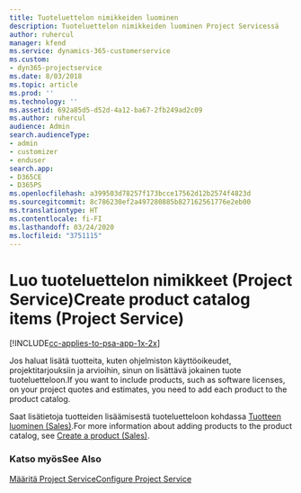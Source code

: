 ```yaml
---
title: Tuoteluettelon nimikkeiden luominen
description: Tuoteluettelon nimikkeiden luominen Project Servicessä
author: ruhercul
manager: kfend
ms.service: dynamics-365-customerservice
ms.custom:
- dyn365-projectservice
ms.date: 8/03/2018
ms.topic: article
ms.prod: ''
ms.technology: ''
ms.assetid: 692a85d5-d52d-4a12-ba67-2fb249ad2c09
ms.author: ruhercul
audience: Admin
search.audienceType:
- admin
- customizer
- enduser
search.app:
- D365CE
- D365PS
ms.openlocfilehash: a399503d78257f173bcce17562d12b2574f4823d
ms.sourcegitcommit: 8c786230ef2a497280885b827162561776e2eb00
ms.translationtype: HT
ms.contentlocale: fi-FI
ms.lasthandoff: 03/24/2020
ms.locfileid: "3751115"
---
```

# <a name="create-product-catalog-items-project-service"></a><span data-ttu-id="541b5-103">Luo tuoteluettelon nimikkeet (Project Service)</span><span class="sxs-lookup"><span data-stu-id="541b5-103">Create product catalog items (Project Service)</span></span>

[!INCLUDE[cc-applies-to-psa-app-1x-2x](../includes/cc-applies-to-psa-app-1x-2x.md)]

<span data-ttu-id="541b5-104">Jos haluat lisätä tuotteita, kuten ohjelmiston käyttöoikeudet, projektitarjouksiin ja arvioihin, sinun on lisättävä jokainen tuote tuoteluetteloon.</span><span class="sxs-lookup"><span data-stu-id="541b5-104">If you want to include products, such as software licenses, on your project quotes and estimates, you need to add each product to the product catalog.</span></span>  
  
 <span data-ttu-id="541b5-105">Saat lisätietoja tuotteiden lisäämisestä tuoteluetteloon kohdassa [Tuotteen luominen (Sales)](../sales-enterprise/create-product-sales.md).</span><span class="sxs-lookup"><span data-stu-id="541b5-105">For more information about adding products to the product catalog, see [Create a product (Sales)](../sales-enterprise/create-product-sales.md).</span></span>  
  
### <a name="see-also"></a><span data-ttu-id="541b5-106">Katso myös</span><span class="sxs-lookup"><span data-stu-id="541b5-106">See Also</span></span>  
 [<span data-ttu-id="541b5-107">Määritä Project Service</span><span class="sxs-lookup"><span data-stu-id="541b5-107">Configure Project Service</span></span>](../project-service/configure.md)
